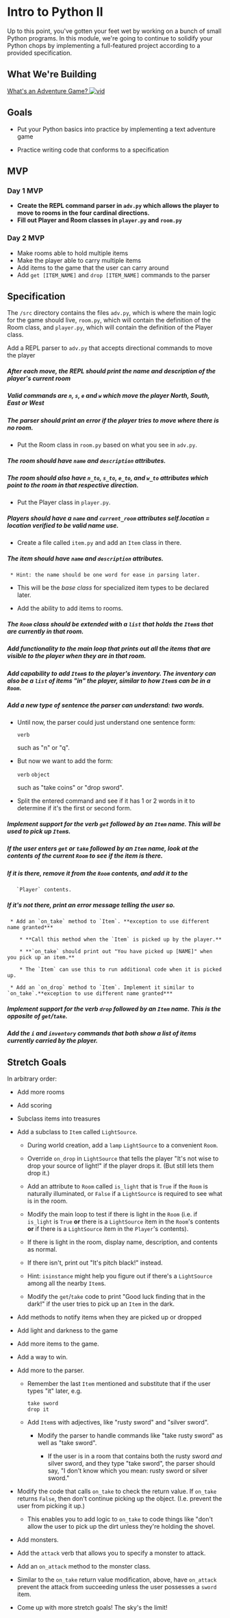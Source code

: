 # Intro to Python II

Up to this point, you've gotten your feet wet by working on a bunch of small Python programs. In this module, we're going to continue to solidify your Python chops by implementing a full-featured project according to a provided specification.


## What We're Building
[What's an Adventure Game? ![vid](https://tk-assets.lambdaschool.com/7928cdb4-b8a3-45a6-b231-5b9d1fc1e002_ScreenShot2019-03-22at5.47.28PM.png)](https://youtu.be/WaZccFqJUT8)


## Goals

* Put your Python basics into practice by implementing a text adventure game

* Practice writing code that conforms to a specification


## MVP

### Day 1 MVP

* **Create the REPL command parser in `adv.py` which allows the player to move to rooms in the four cardinal directions.**
* **Fill out Player and Room classes in `player.py` and `room.py`**

### Day 2 MVP

* Make rooms able to hold multiple items
* Make the player able to carry multiple items
* Add items to the game that the user can carry around
* Add `get [ITEM_NAME]` and `drop [ITEM_NAME]` commands to the parser

## Specification

The `/src` directory contains the files `adv.py`, which is where the main logic for the game should live, `room.py`, which will contain the definition of the Room class, and `player.py`, which will contain the definition of the Player class.


Add a REPL parser to `adv.py` that accepts directional commands to move the player
##### After each move, the REPL should print the name and description of the player's current room
##### Valid commands are `n`, `s`, `e` and `w` which move the player North, South, East or West
##### The parser should print an error if the player tries to move where there is no room.

* Put the Room class in `room.py` based on what you see in `adv.py`.

##### The room should have `name` and `description` attributes.

##### The room should also have `n_to`, `s_to`, `e_to`, and `w_to` attributes which point to the room in that respective direction.

* Put the Player class in `player.py`.
##### Players should have a `name` and `current_room` attributes **self.location = location** verified to be valid name use.




* Create a file called `item.py` and add an `Item` class in there.

##### The item should have `name` and `description` attributes.

     * Hint: the name should be one word for ease in parsing later.

  * This will be the _base class_ for specialized item types to be declared
    later.

* Add the ability to add items to rooms.

##### The `Room` class should be extended with a `list` that holds the `Item`s that are currently in that room.

##### Add functionality to the main loop that prints out all the items that are visible to the player when they are in that room.

##### Add capability to add `Item`s to the player's inventory. The inventory can also be a `list` of items "in" the player, similar to how `Item`s can be in a   `Room`.

##### Add a new type of sentence the parser can understand: two words.

  * Until now, the parser could just understand one sentence form:

     `verb`

    such as "n" or "q".

  * But now we want to add the form:

    `verb` `object`

    such as "take coins" or "drop sword".

  * Split the entered command and see if it has 1 or 2 words in it to determine
    if it's the first or second form.

##### Implement support for the verb `get` followed by an `Item` name. This will be used to pick up `Item`s.

##### If the user enters `get` or `take` followed by an `Item` name, look at the contents of the current `Room` to see if the item is there.

##### If it is there, remove it from the `Room` contents, and add it to the
       `Player` contents.

##### If it's not there, print an error message telling the user so.

     * Add an `on_take` method to `Item`. **exception to use different name granted***

        * **Call this method when the `Item` is picked up by the player.**

        * **`on_take` should print out "You have picked up [NAME]" when you pick up an item.**

        * The `Item` can use this to run additional code when it is picked up.

     * Add an `on_drop` method to `Item`. Implement it similar to `on_take`.**exception to use different name granted***

##### Implement support for the verb `drop` followed by an `Item` name. This is the opposite of `get`/`take`.

##### Add the `i` and `inventory` commands that both show a list of items currently carried by the player.


## Stretch Goals

In arbitrary order:

* Add more rooms

* Add scoring

* Subclass items into treasures

* Add a subclass to `Item` called `LightSource`.

  * During world creation, add a `lamp` `LightSource` to a convenient `Room`.

  * Override `on_drop` in `LightSource` that tells the player "It's not wise to
  drop your source of light!" if the player drops it. (But still lets them drop
  it.)

  * Add an attribute to `Room` called `is_light` that is `True` if the `Room` is
  naturally illuminated, or `False` if a `LightSource` is required to see what
  is in the room.

  * Modify the main loop to test if there is light in the `Room` (i.e. if
    `is_light` is `True` **or** there is a `LightSource` item in the `Room`'s
    contents **or** if there is a `LightSource` item in the `Player`'s contents).

  * If there is light in the room, display name, description, and contents as
    normal.

  * If there isn't, print out "It's pitch black!" instead.

  * Hint: `isinstance` might help you figure out if there's a `LightSource`
    among all the nearby `Item`s.

  * Modify the `get`/`take` code to print "Good luck finding that in the dark!" if
  the user tries to pick up an `Item` in the dark.

* Add methods to notify items when they are picked up or dropped

* Add light and darkness to the game

* Add more items to the game.

* Add a way to win.

* Add more to the parser.

  * Remember the last `Item` mentioned and substitute that if the user types
    "it" later, e.g.

    ```
    take sword
    drop it
    ```

  * Add `Item`s with adjectives, like "rusty sword" and "silver sword".

    * Modify the parser to handle commands like "take rusty sword" as well as
      "take sword".

      * If the user is in a room that contains both the rusty sword _and_ silver
        sword, and they type "take sword", the parser should say, "I don't know
        which you mean: rusty sword or silver sword."

* Modify the code that calls `on_take` to check the return value. If `on_take`
  returns `False`, then don't continue picking up the object. (I.e. prevent the
  user from picking it up.)

  * This enables you to add logic to `on_take` to code things like "don't allow
    the user to pick up the dirt unless they're holding the shovel.

* Add monsters.

* Add the `attack` verb that allows you to specify a monster to attack.

* Add an `on_attack` method to the monster class.

* Similar to the `on_take` return value modification, above, have `on_attack`
  prevent the attack from succeeding unless the user possesses a `sword` item.

* Come up with more stretch goals! The sky's the limit!
